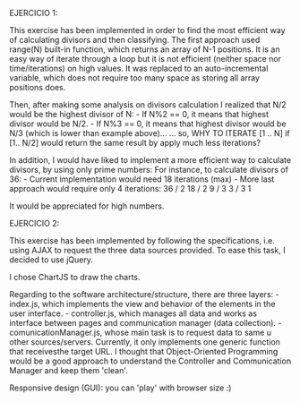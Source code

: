 EJERCICIO 1:

This exercise has been implemented in order to find the most efficient way of calculating divisors and then classifying.
The first approach used range(N) built-in function, which returns an array of N-1 positions. It is an easy way of iterate through a loop but it is not efficient (neither space nor time/iterations) on high values. It was replaced to an auto-incremental variable, which does not require too many space as storing all array positions does. 

Then, after making some analysis on divisors calculation I realized that N/2 would be the highest divisor of N:
    - If N%2 == 0, it means that highest divisor would be N/2.
    - If N%3 == 0, it means that highest divisor would be N/3 (which is lower than example above)...
... so, WHY TO ITERATE [1 .. N] if [1.. N/2] would return the same result by apply much less iterations?

In addition, I would have liked to implement a more efficient way to calculate divisors, by using only prime numbers:
For instance, to calculate divisors of 36:
    - Current implementation would need 18 iterations (max)
    - More last approach would require only 4 iterations:
    36 / 2
    18 / 2
    9 / 3
    3 / 3
    1

It would be appreciated for high numbers.

EJERCICIO 2:

This exercise has been implemented by following the specifications, i.e. using AJAX to request the three data sources provided.
To ease this task, I decided to use jQuery.

I chose ChartJS to draw the charts.

Regarding to the software architecture/structure, there are three layers:
    - index.js, which implements the view and behavior of the elements in the user interface.
    - controller.js, which manages all data and works as interface between pages and communication manager (data collection).
    - comunicationManager.js, whose main task is to request data to same u other sources/servers. Currently, it only implements one generic function that receivesthe target URL.
I thought that Object-Oriented Programming would be a good approach to understand the Controller and Communication Manager and keep them 'clean'.

Responsive design (GUI): you can 'play' with browser size :)
